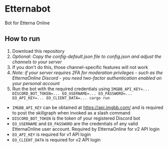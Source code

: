 # Etternabot
Bot for Etterna Online

## How to run
1. Download this repository
1. _Optional: Copy the config-default.json file to config.json and adjust the channels to your server_
  1. If you don't do this, those channel-specific features will not work
1. _Note: if your server requires 2FA for moderation privileges - such as the EtternaOnline Discord - you need two-factor authentication enabled on your personal account_
1. Run the bot with the required credentials using `IMGBB_API_KEY=... DISCORD_BOT_TOKEN=... EO_USERNAME=... EO_PASSWORD=... EO_API_KEY=... EO_CLIENT_DATA=... cargo run`
  - `IMGBB_API_KEY` can be obtained at https://api.imgbb.com/ and is required to post the skillgraph when invoked as a slash command
  - `DISCORD_BOT_TOKEN` is the token of your registered Discord bot
  - `EO_USERNAME` and `EO_PASSWORD` are the credentials of any valid EtternaOnline user account. Required by EtternaOnline for v2 API login
  - `EO_API_KEY` is required for v1 API login
  - `EO_CLIENT_DATA` is required for v2 API login
